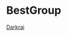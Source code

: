 # BestGroup
[Darkrai](https://encrypted-tbn0.gstatic.com/images?q=tbn:ANd9GcQBFE1Iu59ZqmG_GdDvvtMMaURcTRsCg6i2B-gKG-QctcPiXSDyI3H-HLBE_yvsNnzQv08:cdn.shopify.com/s/files/1/1715/6019/products/DarkraiGX_fb39d3e8-a0f1-4a23-9417-cfb0c5989d5b_1024x.jpg%3Fv%3D1595519133&usqp=CAU)
